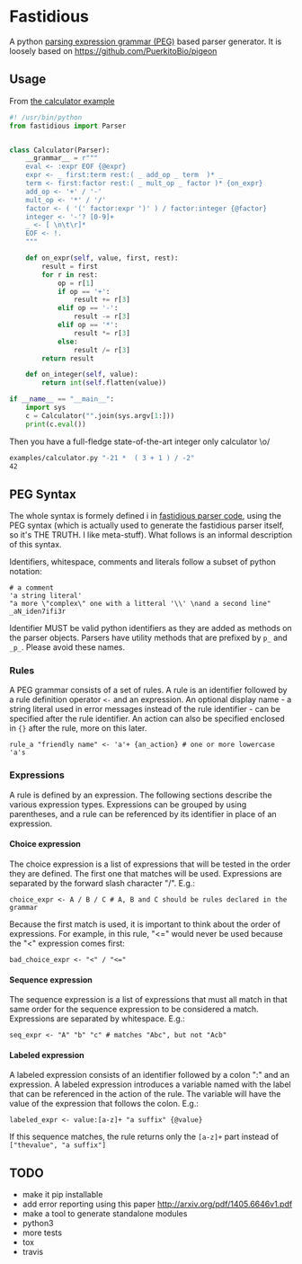 # Fastidious
A python [parsing expression grammar (PEG)](https://en.wikipedia.org/wiki/Parsing_expression_grammar) based parser generator.
It is loosely based on https://github.com/PuerkitoBio/pigeon

## Usage
From [the calculator example](examples/calculator.py)

```python
#! /usr/bin/python
from fastidious import Parser


class Calculator(Parser):
    __grammar__ = r"""
    eval <- :expr EOF {@expr}
    expr <- _ first:term rest:( _ add_op _ term  )* _
    term <- first:factor rest:( _ mult_op _ factor )* {on_expr}
    add_op <- '+' / '-'
    mult_op <- '*' / '/'
    factor <- ( '(' factor:expr ')' ) / factor:integer {@factor}
    integer <- '-'? [0-9]+
    _ <- [ \n\t\r]*
    EOF <- !.
    """

    def on_expr(self, value, first, rest):
        result = first
        for r in rest:
            op = r[1]
            if op == '+':
                result += r[3]
            elif op == '-':
                result -= r[3]
            elif op == '*':
                result *= r[3]
            else:
                result /= r[3]
        return result

    def on_integer(self, value):
        return int(self.flatten(value))

if __name__ == "__main__":
    import sys
    c = Calculator("".join(sys.argv[1:]))
    print(c.eval())
```
Then you have a full-fledge state-of-the-art integer only calculator \o/

```sh
examples/calculator.py "-21 *  ( 3 + 1 ) / -2"
42
```
## PEG Syntax
The whole syntax is formely defined i in [fastidious parser code](fastidious/parser.py), using the PEG syntax (which is actually used to generate the fastidious parser itself, so it's THE TRUTH. I like meta-stuff). What follows is an informal description of this syntax.

Identifiers, whitespace, comments and literals follow a subset of python notation:

```
# a comment
'a string literal'
"a more \"complex\" one with a litteral '\\' \nand a second line"
_aN_iden7ifi3r
```
Identifier MUST be valid python identifiers as they are added as methods on the parser objects. Parsers have utility methods that are prefixed by `p_` and `_p_`. Please avoid these names.

### Rules

A PEG grammar consists of a set of rules. A rule is an identifier followed by a rule definition operator `<-` and an expression. An optional display name - a string literal used in error messages instead of the rule identifier - can be specified after the rule identifier. An action can also be specified enclosed in `{}` after the rule, more on this later.

```
rule_a "friendly name" <- 'a'+ {an_action} # one or more lowercase 'a's
```

### Expressions

A rule is defined by an expression. The following sections describe the various expression types. Expressions can be grouped by using parentheses, and a rule can be referenced by its identifier in place of an expression.

#### Choice expression

The choice expression is a list of expressions that will be tested in the order they are defined. The first one that matches will be used. Expressions are separated by the forward slash character "/". E.g.:
```
choice_expr <- A / B / C # A, B and C should be rules declared in the grammar
```
Because the first match is used, it is important to think about the order of expressions. For example, in this rule, "<=" would never be used because the "<" expression comes first:
```
bad_choice_expr <- "<" / "<="
```

#### Sequence expression

The sequence expression is a list of expressions that must all match in that same order for the sequence expression to be considered a match. Expressions are separated by whitespace. E.g.:

```
seq_expr <- "A" "b" "c" # matches "Abc", but not "Acb"
```

#### Labeled expression

A labeled expression consists of an identifier followed by a colon ":" and an expression. A labeled expression introduces a variable named with the label that can be referenced in the action of the rule. The variable will have the value of the expression that follows the colon. E.g.:

```
labeled_expr <- value:[a-z]+ "a suffix" {@value}
```
If this sequence matches, the rule returns only the `[a-z]+` part instead of `["thevalue", "a suffix"]`


## TODO
- make it pip installable
- add error reporting using this paper http://arxiv.org/pdf/1405.6646v1.pdf
- make a tool to generate standalone modules
- python3
- more tests
- tox
- travis



